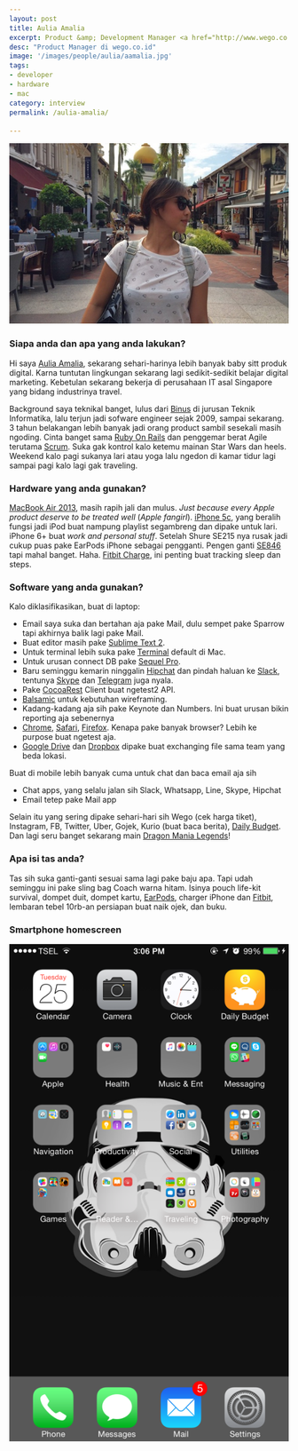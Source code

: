 ```yaml
---
layout: post
title: Aulia Amalia
excerpt: Product &amp; Development Manager <a href="http://www.wego.co.id/">wego.co.id</a>
desc: "Product Manager di wego.co.id"
image: '/images/people/aulia/aamalia.jpg'
tags:
- developer
- hardware
- mac
category: interview
permalink: /aulia-amalia/

---
```


![Aulia Amalia](/images/people/aulia/aamalia.jpg)

### Siapa anda dan apa yang anda lakukan?

Hi saya [Aulia Amalia](https://twitter.com/aamalia), sekarang sehari-harinya lebih banyak baby sitt produk digital. Karna tuntutan lingkungan sekarang lagi sedikit-sedikit belajar digital marketing. Kebetulan sekarang bekerja di perusahaan IT asal Singapore yang bidang industrinya travel.

Background saya teknikal banget, lulus dari [Binus](http://binus.ac.id/) di jurusan Teknik Informatika, lalu terjun jadi sofware engineer sejak 2009, sampai sekarang. 3 tahun belakangan lebih banyak jadi orang product sambil sesekali masih ngoding. Cinta banget sama [Ruby On Rails](http://rubyonrails.org/) dan penggemar berat Agile terutama [Scrum](https://en.wikipedia.org/wiki/Scrum_(software_development)). Suka gak kontrol kalo ketemu mainan Star Wars dan heels. Weekend kalo pagi sukanya lari atau yoga lalu ngedon di kamar tidur lagi sampai pagi kalo lagi gak traveling.

### Hardware yang anda gunakan?
[MacBook Air 2013](http://www.everymac.com/systems/apple/macbook-air/specs/macbook-air-core-i5-1.3-13-mid-2013-specs.html), masih rapih jali dan mulus. <em>Just because every Apple product deserve to be treated well</em> (<em>Apple fangirl</em>). [iPhone 5c](https://en.wikipedia.org/wiki/IPhone_5C), yang beralih fungsi jadi iPod buat nampung playlist segambreng dan dipake untuk lari. iPhone 6+ buat *work and personal stuff*. Setelah Shure SE215 nya rusak jadi cukup puas pake EarPods iPhone sebagai pengganti. Pengen ganti [SE846](http://www.shure.co.uk/products/earphones/se846) tapi mahal banget. Haha. [Fitbit Charge](https://www.fitbit.com/charge), ini penting buat tracking sleep dan steps.

### Software yang anda gunakan?

Kalo diklasifikasikan, buat di laptop:


- Email saya suka dan bertahan aja pake Mail, dulu sempet pake Sparrow tapi akhirnya balik lagi pake Mail.
- Buat editor masih pake [Sublime Text 2](https://www.sublimetext.com/).
- Untuk terminal lebih suka pake [Terminal](https://en.wikipedia.org/wiki/Terminal_(OS_X)) default di Mac.
- Untuk urusan connect DB pake [Sequel Pro](http://www.sequelpro.com/).
- Baru seminggu kemarin ninggalin [Hipchat](https://www.hipchat.com/) dan pindah haluan ke [Slack](https://slack.com), tentunya [Skype](http://skype.com) dan [Telegram](https://telegram.org) juga nyala.
- Pake [CocoaRest](https://github.com/mmattozzi/cocoa-rest-client) Client buat ngetest2 API.
- [Balsamic](http://balsamiq.com) untuk kebutuhan wireframing.
- Kadang-kadang aja sih pake Keynote dan Numbers. Ini buat urusan bikin reporting aja sebenernya
- [Chrome](http://google.com/chrome), [Safari](https://www.apple.com/safari/), [Firefox](https://www.mozilla.org/en-US/firefox/). Kenapa pake banyak browser? Lebih ke purpose buat ngetest aja.
- [Google Drive](https://drive.google.com) dan [Dropbox](http://dropbox.com/) dipake buat exchanging file sama team yang beda lokasi.

Buat di mobile lebih banyak cuma untuk chat dan baca email aja sih

- Chat apps, yang selalu jalan sih Slack, Whatsapp, Line, Skype, Hipchat
- Email tetep pake Mail app

Selain itu yang sering dipake sehari-hari sih Wego (cek harga tiket), Instagram, FB, Twitter, Uber, Gojek, Kurio (buat baca berita), [Daily Budget](https://itunes.apple.com/us/app/daily-budget-original-fastest/id651896614?mt=8).
Dan lagi seru banget sekarang main [Dragon Mania Legends](https://itunes.apple.com/id/app/dragon-mania-legends/id882507985?mt=8)!


### Apa isi tas anda?

Tas sih suka ganti-ganti sesuai sama lagi pake baju apa. Tapi udah seminggu ini pake sling bag Coach warna hitam. Isinya pouch life-kit survival, dompet duit, dompet kartu, [EarPods](http://www.apple.com/shop/product/MD827LL/A/apple-earpods-with-remote-and-mic), charger iPhone dan [Fitbit](https://www.fitbit.com/), lembaran tebel 10rb-an persiapan buat naik ojek, dan buku.

### Smartphone homescreen
![aulia amalia](/images/people/aulia/image2-576x1024.png)
